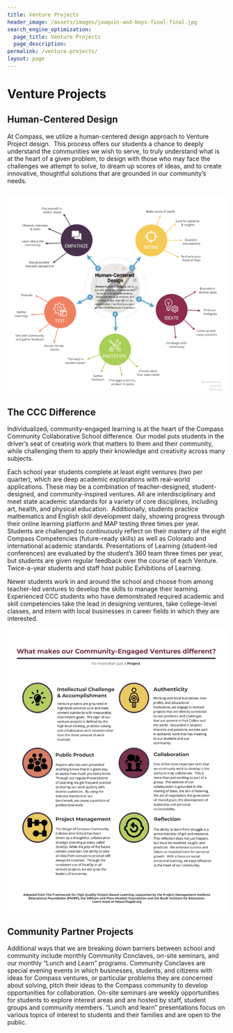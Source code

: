 ```yaml
---
title: Venture Projects 
header_image: /assets/images/joaquin-and-boys-final-final.jpg
search_engine_optimization:
  page_title: Venture Projects
  page_description: 
permalink: /venture-projects/
layout: page
---
```


# Venture Projects

## Human-Centered Design

At Compass, we utilize a human-centered design approach to Venture Project design.&nbsp; This process offers our students a chance to deeply understand the communities we wish to serve, to truly understand what is at the heart of a given problem, to design with those who may face the challenges we attempt to solve, to dream up scores of ideas, and to create innovative, thoughtful solutions that are grounded in our community’s needs.

## ![](/assets/images/compass-hcd-2.png)

## The CCC Difference

Individualized, community-engaged learning is at the heart of the Compass Community Collaborative School difference. Our model puts students in the driver’s seat of creating work that matters to them and their community, while challenging them to apply their knowledge and creativity across many subjects.

Each school year students complete at least eight ventures (two per quarter), which are deep academic explorations with real-world applications. These may be a combination of teacher-designed, student-designed, and community-inspired ventures. All are interdisciplinary and meet state academic standards for a variety of core disciplines, including art, health, and physical education. &nbsp;Additionally, students practice mathematics and English skill development daily, showing progress through their online learning platform and MAP testing three times per year. Students are challenged to continuously reflect on their mastery of the eight Compass Competencies (future-ready skills) as well as Colorado and international academic standards. Presentations of Learning (student-led conferences) are evaluated by the student’s 360 team three times per year, but students are given regular feedback over the course of each Venture. Twice-a-year students and staff host public Exhibitions of Learning.

Newer students work in and around the school and choose from among teacher-led ventures to develop the skills to manage their learning. Experienced CCC students who have demonstrated required academic and skill competencies take the lead in designing ventures, take college-level classes, and intern with local businesses in career fields in which they are interested.

![](/assets/images/versions/ccc-quality-venture-projects---x----1275-1650x---.jpg)

## Community Partner Projects

Additional ways that we are breaking down barriers between school and community include monthly Community Conclaves, on-site seminars, and our monthly “Lunch and Learn” programs. Community Conclaves are special evening events in which businesses, students, and citizens with ideas for Compass ventures, or particular problems they are concerned about solving, pitch their ideas to the Compass community to develop opportunities for collaboration. On-site seminars are weekly opportunities for students to explore interest areas and are hosted by staff, student groups and community members. “Lunch and learn” presentations focus on various topics of interest to students and their families and are open to the public.&nbsp;&nbsp;

&nbsp;